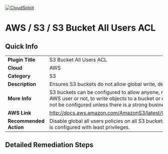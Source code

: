 [![CloudSploit](https://cloudsploit.com/img/logo-new-big-text-100.png "CloudSploit")](https://cloudsploit.com)

# AWS / S3 / S3 Bucket All Users ACL

## Quick Info

| | |
|-|-|
| **Plugin Title** | S3 Bucket All Users ACL |
| **Cloud** | AWS |
| **Category** | S3 |
| **Description** | Ensures S3 buckets do not allow global write, delete, or read ACL permissions |
| **More Info** | S3 buckets can be configured to allow anyone, regardless of whether they are an AWS user or not, to write objects to a bucket or delete objects. This option should not be configured unless there is a strong business requirement. |
| **AWS Link** | http://docs.aws.amazon.com/AmazonS3/latest/UG/EditingBucketPermissions.html |
| **Recommended Action** | Disable global all users policies on all S3 buckets and ensure both the bucket ACL is configured with least privileges. |

## Detailed Remediation Steps

